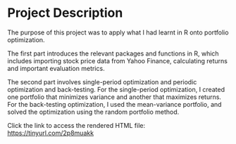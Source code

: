 # Project Description

The purpose of this project was to apply what I had learnt in R onto portfolio optimization.  

The first part introduces the relevant packages and functions in R, which includes importing stock price data from Yahoo Finance, 
calculating returns and important evaluation metrics.  

The second part involves single-period optimization and periodic optimization and back-testing.
For the single-period optimization, I created one portfolio that minimizes variance and another that maximizes returns.
For the back-testing optimization, I used the mean-variance portfolio, and solved the optimization using the random
portfolio method.  

Click the link to access the rendered HTML file: https://tinyurl.com/2p8muakk
